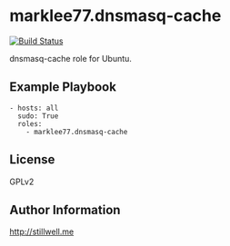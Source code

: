marklee77.dnsmasq-cache
=======================

[![Build Status](https://travis-ci.org/marklee77/ansible-role-dnsmasq-cache.svg?branch=master)](https://travis-ci.org/marklee77/ansible-role-dnsmasq-cache)

dnsmasq-cache role for Ubuntu.

Example Playbook
-------------------------

    - hosts: all
      sudo: True
      roles:
        - marklee77.dnsmasq-cache

License
-------

GPLv2

Author Information
------------------

http://stillwell.me
